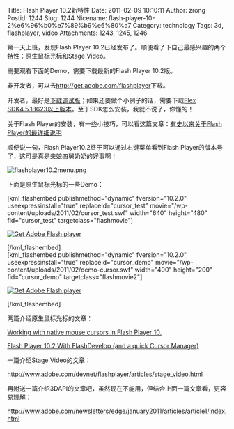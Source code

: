 Title: Flash Player 10.2新特性
Date: 2011-02-09 10:10:11
Author: zrong
Postid: 1244
Slug: 1244
Nicename: flash-player-10-2%e6%96%b0%e7%89%b9%e6%80%a7
Category: technology
Tags: 3d, flashplayer, video
Attachments: 1243, 1245, 1246

第一天上班，发现Flash Player
10.2已经发布了。顺便看了下自己最感兴趣的两个特性：原生鼠标光标和Stage
Video。

需要观看下面的Demo，需要下载最新的Flash Player 10.2版。

非开发者，可以去<http://get.adobe.com/flashplayer>下载。

开发者，最好是[下载调试版](http://www.adobe.com/support/flashplayer/downloads.html)；如果还要做个小例子的话，需要下载[Flex
SDK4.5.18623以上版本](http://opensource.adobe.com/wiki/display/flexsdk/Download+Flex+Hero)。至于SDK怎么安装，我就不说了，你懂的！

关于Flash Player的安装，有一些小技巧，可以看这篇文章：[有史以来关于Flash
Player的最详细说明](http://zengrong.net/post/1188.htm)

顺便说一句，Flash Player10.2终于可以通过右键菜单看到Flash
Player的版本号了，这可是真是亲娘四舅奶奶的好事啊！

![flashplayer10.2menu.png](/wp-content/uploads/2011/02/flashplayer10.2menu.png)

下面是原生鼠标光标的一些Demo：

<!--more-->  
[kml\_flashembed publishmethod="dynamic" fversion="10.2.0"
useexpressinstall="true" replaceId="cursor\_test"
movie="/wp-content/uploads/2011/02/cursor\_test.swf" width="640"
height="480" fid="cursor\_test" targetclass="flashmovie"]

[![Get Adobe Flash
player](http://www.adobe.com/images/shared/download_buttons/get_flash_player.gif)](http://adobe.com/go/getflashplayer)

[/kml\_flashembed]  
[kml\_flashembed publishmethod="dynamic" fversion="10.2.0"
useexpressinstall="true" replaceId="cursor\_demo"
movie="/wp-content/uploads/2011/02/demo-cursor.swf" width="400"
height="200" fid="cursor\_demo" targetclass="flashmovie2"]

[![Get Adobe Flash
player](http://www.adobe.com/images/shared/download_buttons/get_flash_player.gif)](http://adobe.com/go/getflashplayer)

[/kml\_flashembed]

两篇介绍原生鼠标光标的文章：

[Working with native mouse cursors in Flash Player
10.](http://www.adobe.com/devnet/flashplayer/articles/native-mouse-cursors.html)

[Flash Player 10.2 With FlashDevelop (and a quick Cursor
Manager)](http://blog.onebyonedesign.com/actionscript/flash-player-10-2-with-flashdevelop-and-a-quick-cursor-manager/)

一篇介绍Stage Video的文章：

<http://www.adobe.com/devnet/flashplayer/articles/stage_video.html>

再附送一篇介绍3DAPI的文章吧，虽然现在不能用，但结合上面一篇文章看，更容易理解：

<http://www.adobe.com/newsletters/edge/january2011/articles/article1/index.html>

